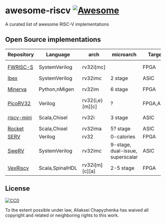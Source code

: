 # awesome-riscv [![Awesome](https://awesome.re/badge.svg)](https://awesome.re)

A curated list of awesome RISC-V implementations

## Open Source implementations

|Repository|Language|arch|microarch|Target|License|:star:|
|-|-|-|-|-|-|-|
|[FWRISC-S](https://github.com/mballance/fwrisc-s)|SystemVerilog|rv32i[mc]||FPGA|Apache2|[![FWRISC-S](https://img.shields.io/github/stars/mballance/fwrisc-s.svg?style=social&label=Stars)](https://github.com/mballance/fwrisc-s)
|[Ibex](https://github.com/lowRISC/ibex)|SystemVerilog|rv32imc|2 stage|ASIC|Apache2|[![Ibex](https://img.shields.io/github/stars/lowRISC/ibex.svg?style=social&label=Stars)](https://github.com/lowRISC/ibex)
|[Minerva](https://github.com/lambdaconcept/minerva)|Python,nMigen|rv32im|6 stage|FPGA|BSD|[![Minerva](https://img.shields.io/github/stars/lambdaconcept/minerva.svg?style=social&label=Stars)](https://github.com/lambdaconcept/minerva)
|[PicoRV32](https://github.com/cliffordwolf/picorv32)|Verilog|rv32{i,e}[m][c]|?|FPGA,ASIC|ISC|[![PicoRV32](https://img.shields.io/github/stars/cliffordwolf/picorv32.svg?style=social&label=Stars)](https://github.com/cliffordwolf/picorv32)
|[riscv-mini](https://github.com/ucb-bar/riscv-mini)|Scala,Chisel|rv32i|3 stage|ASIC|BSD|[![riscv-mini](https://img.shields.io/github/stars/ucb-bar/riscv-mini.svg?style=social&label=Stars)](https://github.com/ucb-bar/riscv-mini)
|[Rocket](https://github.com/chipsalliance/rocket-chip)|Scala,Chisel|rv32ima|5? stage|ASIC|BSD|[![Rocket](https://img.shields.io/github/stars/chipsalliance/rocket-chip.svg?style=social&label=Stars)](https://github.com/chipsalliance/rocket-chip)
|[SERV](https://github.com/olofk/serv)|Verilog|rv32|0-calories|FPGA|ISC|[![SERV](https://img.shields.io/github/stars/olofk/serv.svg?style=social&label=Stars)](https://github.com/olofk/serv)
|[SweRV](https://github.com/chipsalliance/Cores-SweRV)|SystemVerilog|rv32imc|9-stage, dual-issue, superscalar|ASIC|Apache2|[![SweRV](https://img.shields.io/github/stars/chipsalliance/Cores-SweRV.svg?style=social&label=Stars)](https://github.com/chipsalliance/Cores-SweRV)
|[VexRiscv](https://github.com/SpinalHDL/VexRiscv)|Scala,SpinalHDL|rv32i[m][c][a]|2-5 stage|FPGA|MIT|[![VexRiscv](https://img.shields.io/github/stars/SpinalHDL/VexRiscv.svg?style=social&label=Stars)](https://github.com/SpinalHDL/VexRiscv)

## License

[![CC0](http://mirrors.creativecommons.org/presskit/buttons/88x31/svg/cc-zero.svg)](https://creativecommons.org/publicdomain/zero/1.0/)

To the extent possible under law, Aliaksei Chapyzhenka has waived all copyright and related or neighboring rights to this work.
